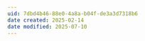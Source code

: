 ```yaml
---
uid: 7dbd4b46-88e0-4a8a-b04f-de3a3d7318b6
date created: 2025-02-14
date modified: 2025-07-10
---
```

